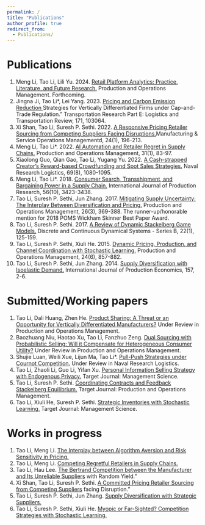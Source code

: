 ```yaml
---
permalink: /
title: "Publications"
author_profile: true
redirect_from: 
  - Publications/
---
```


Publications
======
1. Meng Li, Tao Li, Lili Yu. 2024. <a href="http://example.com">Retail Platform Analytics: Practice, Literature, and Future Research.</a> Production and Operations Management. Forthcoming.
2. Jingna Ji, Tao Li*, Lei Yang. 2023. <a href="http://example.com">Pricing and Carbon Emission Reduction </a> Strategies for Vertically
Differentiated Firms under Cap-and-Trade Regulation.” Transportation Research Part E: Logistics
and Transportation Review, 171, 103064.
3. Xi Shan, Tao Li, Suresh P. Sethi. 2022. <a href="http://example.com">A Responsive Pricing Retailer Sourcing from Competing
Suppliers Facing Disruptions.</a>Manufacturing & Service Operations Managementd, 24(1), 196-213.
4. Meng Li, Tao Li*. 2022. <a href="http://example.com">AI Automation and Retailer Regret in Supply Chains.</a> Production and
Operations Management, 31(1), 83-97.
5. Xiaolong Guo, Qian Gao, Tao Li, Yugang Yu. 2022. <a href="http://example.com">A Cash-strapped Creator’s Reward-based Crowdfunding and Spot Sales Strategies.</a> Naval Research Logistics, 69(8), 1080-1095.
6. Meng Li, Tao Li*. 2018. <a href="http://example.com">Consumer Search, Transshipment, and Bargaining Power in a Supply Chain.</a>
International Journal of Production Research, 56(10), 3423-3438.
7. Tao Li, Suresh P. Sethi, Jun Zhang. 2017. <a href="http://example.com">Mitigating Supply Uncertainty: The Interplay Between
Diversification and Pricing.</a> Production and Operations Management, 26(3), 369-388.
The runner-up/honorable mention for 2018 POMS Wickham Skinner Best Paper Award.
8. Tao Li, Suresh P. Sethi. 2017. <a href="http://example.com">A Review of Dynamic Stackelberg Game Models.</a> Discrete and
Continuous Dynamical Systems - Series B, 22(1), 125-159.
9. Tao Li, Suresh P. Sethi, Xiuli He. 2015. <a href="http://example.com">Dynamic Pricing, Production, and Channel Coordination with
Stochastic Learning.</a> Production and Operations Management, 24(6), 857-882.
10. Tao Li, Suresh P. Sethi, Jun Zhang. 2014. <a href="http://example.com">Supply Diversification with Isoelastic Demand.</a> International Journal of Production Economics, 157, 2-6.

Submitted/Working papers
======
1. Tao Li, Dali Huang, Zhen He. <a href="http://example.com">Product Sharing: A Threat or an Opportunity for Vertically Differentiated
Manufacturers?</a> Under Review in Production and Operations Management.
2. Baozhuang Niu, Haotao Xu, Tao Li, Fanzhuo Zeng. <a href="http://example.com">Dual Sourcing with Probabilistic Selling: Will it
Compensate for Heterogeneous Consumer Utility?</a> Under Review in Production and Operations Management.
3. Shujie Luan, Weili Xue, Lijun Ma, Tao Li*. <a href="http://example.com">Pull-Push Strategies under Cournot Competition.</a> Under
Review in Naval Research Logistics.
4. Tao Li, Zhaoli Li, Guo Li, Yifan Xu. <a href="http://example.com">Personal Information Selling Strategy with Endogenous Privacy.</a>
Target Journal: Management Science.
5. Tao Li, Suresh P. Sethi. <a href="http://example.com">Coordinating Contracts and Feedback Stackelberg Equilibrium.</a> Target Journal:
Production and Operations Management.
6. Tao Li, Xiuli He, Suresh P. Sethi. <a href="http://example.com">Strategic Inventories with Stochastic Learning.</a> Target Journal:
Management Science.

Works in progress
======
1.  Tao Li, Meng Li. <a href="http://example.com">The Interplay between Algorithm Aversion and Risk Sensitivity in Pricing.</a>
2. Tao Li, Meng Li. <a href="http://example.com">Competing Regretful Retailers in Supply Chains.</a>
3. Tao Li, Hau Lee. <a href="http://example.com">The Bertrand Competition between the Manufacturer and Its Unreliable Suppliers</a>
with Random Yield.”
4. Xi Shan, Tao Li, Suresh P. Sethi. <a href="http://example.com">A Committed Pricing Retailer Sourcing from Competing Suppliers</a>
facing Disruption.”
5. Tao Li, Suresh P. Sethi, Jun Zhang. <a href="http://example.com">Supply Diversification with Strategic Suppliers.</a>
6. Tao Li, Suresh P. Sethi, Xiuli He. <a href="http://example.com">Myopic or Far-Sighted? Competition Strategies with Stochastic
Learning.</a>
